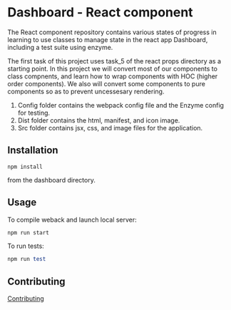 Dashboard - React component
=============

The React component repository contains various states of progress in learning to use classes to manage state in the react app Dashboard, including a test suite using enzyme.

The first task of this project uses task_5 of the react props directory as a starting point. In this project we will convert most of our components to class compnents, and learn how to wrap components with HOC (higher order components). We also will convert some components to pure components so as to prevent uncessesary rendering.

1. Config folder contains the webpack config file and the Enzyme config for testing.
1. Dist folder contains the html, manifest, and icon image.
1. Src folder contains jsx, css, and image files for the application.

Installation
-----------

```
npm install
```

from the dashboard directory.

Usage
-----

To compile weback and launch local server:

```ruby
npm run start
```

To run tests:

```ruby
npm run test
```

Contributing
------------

[Contributing](https://www.github.com/Valinor13)
